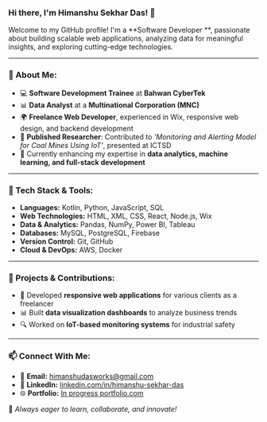 ### Hi there, I'm Himanshu Sekhar Das! 👋

Welcome to my GitHub profile! I'm a **Software Developer **, passionate about building scalable web applications, analyzing data for meaningful insights, and exploring cutting-edge technologies.

---

### 🔹 About Me:
- 💻 **Software Development Trainee** at **Bahwan CyberTek**
- 📊 **Data Analyst** at a **Multinational Corporation (MNC)**
- 🌍 **Freelance Web Developer**, experienced in Wix, responsive web design, and backend development
- 📝 **Published Researcher**: Contributed to *'Monitoring and Alerting Model for Coal Mines Using IoT'*, presented at ICTSD
- 📖 Currently enhancing my expertise in **data analytics, machine learning, and full-stack development**

---

### 🔧 Tech Stack & Tools:
- **Languages:** Kotlin, Python, JavaScript, SQL
- **Web Technologies:** HTML, XML, CSS, React, Node.js, Wix
- **Data & Analytics:** Pandas, NumPy, Power BI, Tableau
- **Databases:** MySQL, PostgreSQL, Firebase
- **Version Control:** Git, GitHub
- **Cloud & DevOps:** AWS, Docker

---

### 📌 Projects & Contributions:
- 🚀 Developed **responsive web applications** for various clients as a freelancer
- 📊 Built **data visualization dashboards** to analyze business trends
- 🔍 Worked on **IoT-based monitoring systems** for industrial safety

---

### 📫 Connect With Me:
- 📧 **Email:** [himanshudasworks@gmail.com](mailto:himanshudasworks@gmail.com)
- 🔗 **LinkedIn:** [linkedin.com/in/himanshu-sekhar-das](#)
- 🌐 **Portfolio:** [In progress portfolio.com](#)

🚀 *Always eager to learn, collaborate, and innovate!*
